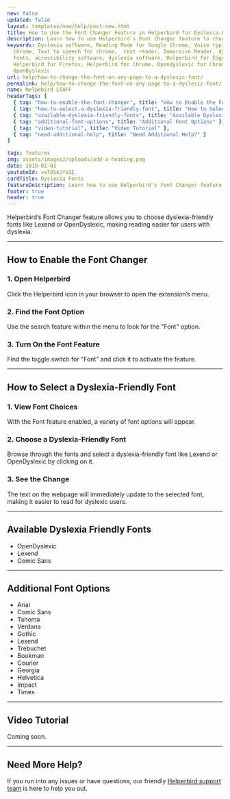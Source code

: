 ```yaml
---
new: false
updated: false
layout: templates/new/help/post-new.html
title: How to Use the Font Changer Feature in Helperbird for Dyslexia-Friendly Fonts
description: Learn how to use Helperbird's Font Changer feature to choose dyslexia-friendly fonts like Lexend and OpenDyslexic. This guide walks you through enabling the feature and selecting the best font for easier reading
keywords: Dyslexia software, Reading Mode for Google Chrome, Voice typing for
  chrome, Text to speech for chrome,  text reader, Immersive Reader, dyslexia
  fonts, accessibility software, dyslexia software, Helperbird for Edge,
  Helperbird for Firefox, Helperbird for Chrome, Opendyslexic for Chrome,
  OpenDyslexic
url: help/how-to-change-the-font-on-any-page-to-a-dyslexic-font/
permalink: help/how-to-change-the-font-on-any-page-to-a-dyslexic-font/
name: Helpebird STAFF
headerTags: [
  { tag: "how-to-enable-the-font-changer", title: "How to Enable the Font Changer" },
  { tag: "how-to-select-a-dyslexia-friendly-font", title: "How to Select a Dyslexia-Friendly Font" },
  { tag: "available-dyslexia-friendly-fonts", title: "Available Dyslexia-Friendly Fonts" },
  { tag: "additional-font-options", title: "Additional Font Options" },
  { tag: "video-tutorial", title: "Video Tutorial" },
  { tag: "need-additional-help", title: "Need Additional Help?" }
]

tags: features
img: assets/images2/uploads/add-a-heading.png
date: 2019-01-01
youtubeId: vwT8SAJfU3E
cardTitle: Dyslexia Fonts
featureDescription: Learn how to use Helperbird's Font Changer feature to choose dyslexia-friendly fonts like Lexend and OpenDyslexic. This guide walks you through enabling the feature and selecting the best font for easier reading
footer: true
header: true
---
```


Helperbird’s Font Changer feature allows you to choose dyslexia-friendly fonts like Lexend or OpenDyslexic, making reading easier for users with dyslexia.

---

## How to Enable the Font Changer

### 1. Open Helperbird

Click the Helperbird icon in your browser to open the extension’s menu.

### 2. Find the Font Option

Use the search feature within the menu to look for the "Font" option.

### 3. Turn On the Font Feature

Find the toggle switch for "Font" and click it to activate the feature.

---

## How to Select a Dyslexia-Friendly Font

### 1. View Font Choices

With the Font feature enabled, a variety of font options will appear.

### 2. Choose a Dyslexia-Friendly Font

Browse through the fonts and select a dyslexia-friendly font like Lexend or OpenDyslexic by clicking on it.

### 3. See the Change

The text on the webpage will immediately update to the selected font, making it easier to read for dyslexic users.

---

## Available Dyslexia Friendly Fonts

- OpenDyslexic
- Lexend
- Comic Sans

---

## Additional Font Options

- Arial
- Comic Sans
- Tahoma
- Verdana
- Gothic
- Lexend
- Trebuchet
- Bookman
- Courier
- Georgia
- Helvetica
- Impact
- Times

---

## Video Tutorial

Coming soon.

---

## Need More Help?

If you run into any issues or have questions, our friendly [Helperbird support team](/support/) is here to help you out.
